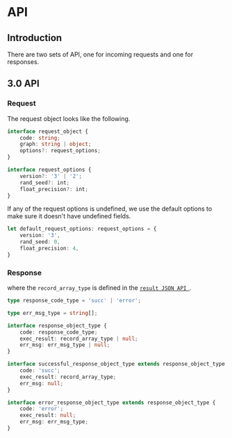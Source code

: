 # API

## Introduction

There are two sets of API, one for incoming requests and one for responses.

## 3.0 API

### Request

The request object looks like the following.

```typescript
interface request_object {
    code: string;
    graph: string | object;
    options?: request_options;
}

interface request_options {
    version?: '3' | '2';
    rand_seed?: int;
    float_precision?: int;
}

```

If any of the request options is undefined, we use the default options to make sure it doesn't have undefined fields.

```typescript
let default_request_options: request_options = {
    version: '3',
    rand_seed: 0,
    float_precision: 4,
}
```

### Response

where the `record_array_type` is defined in
the [`result JSON API `](/RFCs/backend/database/tutorial_related_tables/execution_result/result_json_api.md).

```typescript
type response_code_type = 'succ' | 'error';

type err_msg_type = string[];

interface response_object_type {
    code: response_code_type;
    exec_result: record_array_type | null;
    err_msg: err_msg_type | null;
}

interface successful_response_object_type extends response_object_type {
    code: 'succ';
    exec_result: record_array_type;
    err_msg: null;
}

interface error_response_object_type extends response_object_type {
    code: 'error';
    exec_result: null;
    err_msg: err_msg_type;
}
```
